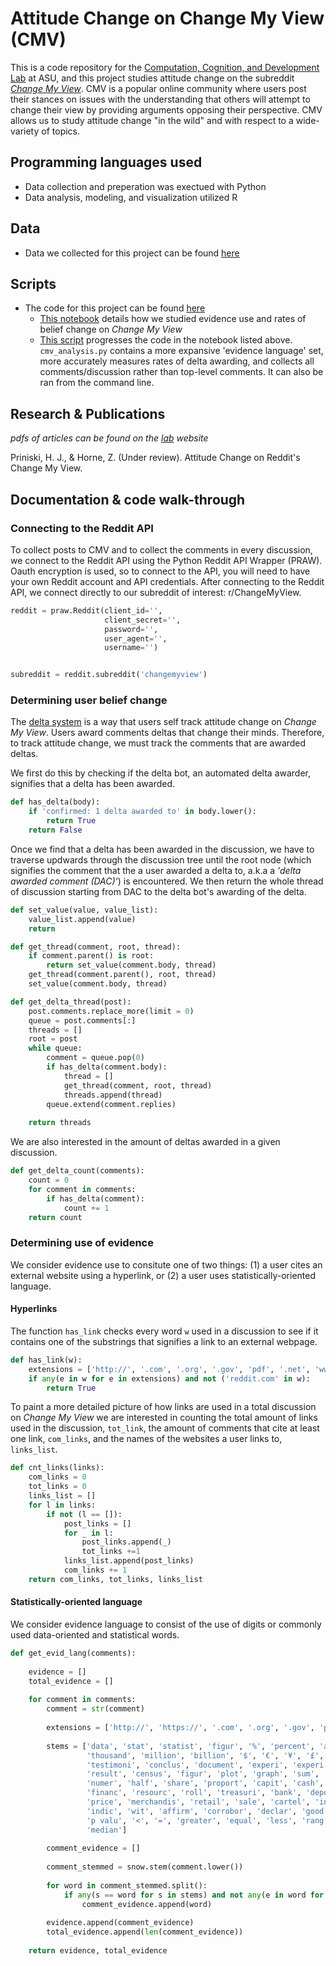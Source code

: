# Attitude Change on Change My View (CMV)

This is a code repository for the [Computation, Cognition, and Development Lab](https://www.cognitionasu.org/) at ASU, and this project studies attitude change on the subreddit [_Change My View_](https://www.reddit.com/r/changemyview/).  CMV is a popular online community where users post their stances on issues with the understanding that others will attempt to change their view by providing arguments opposing their perspective.  CMV allows us to study attitude change "in the wild" and with respect to a wide-variety of topics.

## Programming languages used
- Data collection and preperation was exectued with Python
- Data analysis, modeling, and visualization utilized R

## Data
- Data we collected for this project can be found [here](https://github.com/jpriniski/CMV/tree/master/data)

## Scripts 
- The code for this project can be found [here](https://github.com/jpriniski/CMV/tree/master/scripts)
  - [This notebook](https://github.com/jpriniski/CMV/blob/master/scripts/evidence_use.ipynb) details how we studied evidence use and rates of belief change on _Change My View_
  - [This script](https://github.com/jpriniski/CMV/blob/master/scripts/cmv_analysis.py) progresses the code in the notebook listed above.  ``cmv_analysis.py`` contains a more expansive 'evidence language' set, more accurately measures rates of delta awarding, and collects all comments/discussion rather than top-level comments.  It can also be ran from the command line. 

## Research & Publications 
_pdfs of articles can be found on the [lab](https://www.cognitionasu.org) website_

Priniski, H. J., & Horne, Z. (Under review). Attitude Change on Reddit's Change My View.

## Documentation & code walk-through

### Connecting to the Reddit API
To collect posts to CMV and to collect the comments in every discussion, we connect to the Reddit API using the Python Reddit API Wrapper (PRAW).  Oauth encryption is used, so to connect to the API, you will need to have your own Reddit account and API credentials. After connecting to the Reddit API, we connect directly to our subreddit of interest: r/ChangeMyView.

```python
reddit = praw.Reddit(client_id='',
                     client_secret='',
                     password='',
                     user_agent='',
                     username='')


subreddit = reddit.subreddit('changemyview')
```
### Determining user belief change
The [delta system](https://www.reddit.com/r/changemyview/wiki/deltasystem) is a way that users self track attitude change on _Change My View_. Users award comments deltas that change their minds.  Therefore, to track attitude change, we must track the comments that are awarded deltas.  

We first do this by checking if the delta bot, an automated delta awarder, signifies that a delta has been awarded. 
```python
def has_delta(body):
    if 'confirmed: 1 delta awarded to' in body.lower():
        return True
    return False
```
Once we find that a delta has been awarded in the discussion, we have to traverse updwards through the discussion tree until the root node (which signifies the comment that the a user awarded a delta to, a.k.a a _'delta awarded comment (DAC)'_) is encountered.  We then return the whole thread of discussion starting from DAC to the delta bot's awarding of the delta. 
```python
def set_value(value, value_list):
    value_list.append(value)
    return

def get_thread(comment, root, thread):
    if comment.parent() is root:
        return set_value(comment.body, thread)
    get_thread(comment.parent(), root, thread)
    set_value(comment.body, thread)

def get_delta_thread(post):
    post.comments.replace_more(limit = 0)
    queue = post.comments[:]
    threads = []
    root = post
    while queue:
        comment = queue.pop(0)
        if has_delta(comment.body):
            thread = []
            get_thread(comment, root, thread)
            threads.append(thread)
        queue.extend(comment.replies)
    
    return threads
```
We are also interested in the amount of deltas awarded in a given discussion. 
```python
def get_delta_count(comments):
    count = 0
    for comment in comments:
        if has_delta(comment):
            count += 1
    return count
```
### Determining use of evidence
We consider evidence use to consitute one of two things: (1) a user cites an external website using a hyperlink, or (2) a user uses statistically-oriented language. 
#### Hyperlinks
The function `has_link` checks every word `w` used in a discussion to see if it contains one of the substrings that signifies a link to an external webpage.
``` python
def has_link(w):
    extensions = ['http://', '.com', '.org', '.gov', 'pdf', '.net', 'www.']
    if any(e in w for e in extensions) and not ('reddit.com' in w):
        return True
```
To paint a more detailed picture of how links are used in a total discussion on _Change My View_ we are interested in counting the total amount of links used in the discussion, `tot_link`, the amount of comments that cite at least one link, `com_links`, and the names of the websites a user links to, `links_list`. 
``` python
def cnt_links(links):
    com_links = 0
    tot_links = 0
    links_list = []
    for l in links:
        if not (l == []):
            post_links = []
            for _ in l:
                post_links.append(_)
                tot_links +=1
            links_list.append(post_links)
            com_links += 1
    return com_links, tot_links, links_list
```
#### Statistically-oriented language
We consider evidence language to consist of the use of digits or commonly used data-oriented and statistical words.  

```python
def get_evid_lang(comments):
    
    evidence = []
    total_evidence = []
    
    for comment in comments:
        comment = str(comment)
        
        extensions = ['http://', 'https://', '.com', '.org', '.gov', 'pdf', '.net', 'www.']
        
        stems = ['data', 'stat', 'statist', 'figur', '%', 'percent', 'averag', 'number', 'amount', 
                 'thousand', 'million', 'billion', '$', '€', '¥', '£', 'dollar', 'evid', 'info', 
                 'testimoni', 'conclus', 'document', 'experi', 'experi', 'measur', 'measur', 'report', 
                 'result', 'census', 'figur', 'plot', 'graph', 'sum', 'total', 'decim', 'digit', 'fraction',
                 'numer', 'half', 'share', 'proport', 'capit', 'cash', 'properti', 'salari', 'wage', 'wealth', 
                 'financ', 'resourc', 'roll', 'treasuri', 'bank', 'deposit', 'exchang', 'safe', 'estim', 'price', 
                 'price', 'merchandis', 'retail', 'sale', 'cartel', 'invest', 'market', 'deposit', 'document', 
                 'indic', 'wit', 'affirm', 'corrobor', 'declar', 'good', 'ground', 'token', 'signific', 'probabl', 
                 'p valu', '<', '=', 'greater', 'equal', 'less', 'rang', 'devi', 'sd', 'mode',
                 'median']
        
        comment_evidence = [] 
        
        comment_stemmed = snow.stem(comment.lower())
        
        for word in comment_stemmed.split():
            if any(s == word for s in stems) and not any(e in word for e in extensions):
                comment_evidence.append(word)
    
        evidence.append(comment_evidence)
        total_evidence.append(len(comment_evidence))
        
    return evidence, total_evidence
 ```
